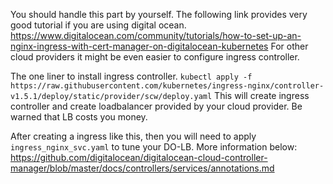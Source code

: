 You should handle this part by yourself. The following link provides very good tutorial if you are using digital ocean.
https://www.digitalocean.com/community/tutorials/how-to-set-up-an-nginx-ingress-with-cert-manager-on-digitalocean-kubernetes
For other cloud providers it might be even easier to configure ingress controller.

The one liner to install ingress controller.
`kubectl apply -f https://raw.githubusercontent.com/kubernetes/ingress-nginx/controller-v1.5.1/deploy/static/provider/scw/deploy.yaml`
This will create ingress controller and create loadbalancer provided by your cloud provider. 
Be warned that LB costs you money.

After creating a ingress like this, then you will need to apply `ingress_nginx_svc.yaml` to tune your DO-LB. More information below:
https://github.com/digitalocean/digitalocean-cloud-controller-manager/blob/master/docs/controllers/services/annotations.md
